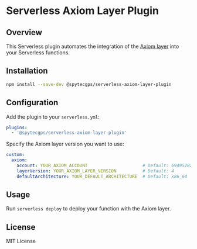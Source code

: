 # Serverless Axiom Layer Plugin

## Overview

This Serverless plugin automates the integration of the [Axiom layer](https://github.com/axiomhq/axiom-lambda-extension) into your Serverless functions.

## Installation

```bash
npm install --save-dev @spytecgps/serverless-axiom-layer-plugin
```

## Configuration
Add the plugin to your `serverless.yml`:

```yaml
plugins:
  - '@spytecgps/serverless-axiom-layer-plugin'
```

Specify the Axiom layer version you want to use:

```yaml
custom:
  axiom:
    account: YOUR_AXIOM_ACCOUNT                     # Default: 694952825951
    layerVersion: YOUR_AXIOM_LAYER_VERSION          # Default: 4
    defaultArchitecture: YOUR_DEFAULT_ARCHITECTURE  # Default: x86_64
```

## Usage

Run `serverless deploy` to deploy your function with the Axiom layer.


## License

MIT License